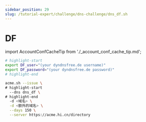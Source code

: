 ```yaml
---
sidebar_position: 29
slug: /tutorial-expert/challenge/dns-challenge/dns_df.sh
---
```


# DF



import AccountConfCacheTip from './_account_conf_cache_tip.md';

<AccountConfCacheTip />

```bash
# highlight-start
export DF_user="(your dyndnsfree.de username)"
export DF_password="(your dyndnsfree.de password)"
# highlight-end

acme.sh --issue \
# highlight-start
  --dns dns_df \
# highlight-end
  -d <域名> \
  -d <额外的域名> \
  --days 150 \
  --server https://acme.hi.cn/directory
```
